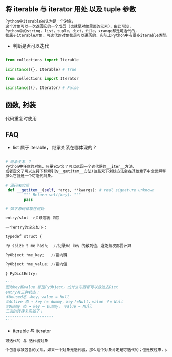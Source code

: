 

## 将 iterable 与 iterator 用处 以及  tuple 参数

```python
Python中iterable被认为是一个对象，
这个对象可以一次返回它的一个成员（也就是对象里面的元素），由此可知，
Python中的string，list，tuple，dict，file，xrange都是可迭代的，
都属于iterable对象，可迭代的对象都是可以遍历的，实际上Python中有很多iterable类型是使用iter()函数来生成的。

```

- 判断是否可以迭代

```python

from collections import Iterable

isinstance({}, Iterable) # True 

from collections import Iterator

isinstance((), Iterator) # False 


```

## 函数, 封装

代码重复时使用


## FAQ

- list 属于 iterable， 继承关系在哪体现的 ?

```python

# 继承关系 ？
Python中任意的对象，只要它定义了可以返回一个迭代器的__iter__方法，
或者定义了可以支持下标索引的__getitem__方法(这些双下划线方法会在其他章节中全面解释)，
那么它就是一个可迭代对象。

```

```python
# 源码未实现
 def __getitem__(self, *args, **kwargs): # real signature unknown
        """ Return self[key]. """
        pass

```

```python
# 如下源码体现在何处 

entry/slot ->关联容器（键）

一个entry的定义如下：

typedef struct {  

Py_ssize_t me_hash;  //记录me_key 的散列值，避免每次都要计算

PyObject *me_key;   //指向键

PyObject *me_value; //指向值

} PyDictEntry;

'''
因为key和value 都是PyObject，故什么东西都可以放进去Dict
entry有三种状态：
①Unused态 →key，value = Null
②Active 态 → key！= dummy，key！=Null，value ！= Null
③Dummy 态 → key = Dummy， value = Null
三态的转换关系如下：
--------------------- 
'''

```

- iterable 与 iterator

```python
可迭代的 与 迭代器对象 

个包含与被包含的关系，如果一个对象是迭代器，那么这个对象肯定是可迭代的；但是反过来，如果一个对象是可迭代的，那么这个对象不一定是迭代器。

```
